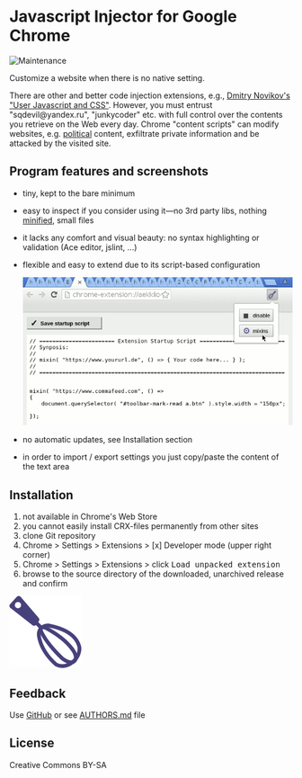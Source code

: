 # Javascript Injector for Google Chrome

![Maintenance](https://img.shields.io/maintenance/yes/2018.svg)

Customize a website when there is no native setting.

There are other and better code injection extensions, e.g.,
[Dmitry Novikov's "User Javascript and CSS"](https://chrome.google.com/webstore/detail/user-javascript-and-css/nbhcbdghjpllgmfilhnhkllmkecfmpld?hl=en-US).
However, you must entrust "sqdevil<span></span>@yandex.ru", "junkycoder" etc. with full control over the contents you retrieve on the Web every day. Chrome "content scripts" can modify websites, e.g. [political](https://chrome.google.com/webstore/search/politics%20OR%20political%20OR%20activist%20OR%20activisim?hl=en&_category=extensions) content, exfiltrate private information and be attacked by the visited site.


## Program features and screenshots

- tiny, kept to the bare minimum
- easy to inspect if you consider using it—no 3rd party libs, nothing [minified](https://en.wikipedia.org/wiki/Minification_(programming)), small files
- it lacks any comfort and visual beauty: no syntax highlighting or validation (Ace editor, jslint, ...)
- flexible and easy to extend due to its script-based configuration

  ![Screenshot](image/screenshot-20180525.png)
  
- no automatic updates, see Installation section
- in order to import / export settings you just copy/paste the content of the text area


## Installation

1. not available in Chrome's Web Store
2. you cannot easily install CRX-files permanently from other sites
3. clone Git repository
4. Chrome > Settings > Extensions > [x] Developer mode (upper right corner)
5. Chrome > Settings > Extensions > click <kbd>Load unpacked extension</kbd> 
6. browse to the source directory of the downloaded, unarchived release and confirm

![Logo](image/icon128.png)


## Feedback

Use [GitHub](https://github.com/andre-st/chrome-inject/issues) or see [AUTHORS.md](AUTHORS.md) file


## License

Creative Commons BY-SA


